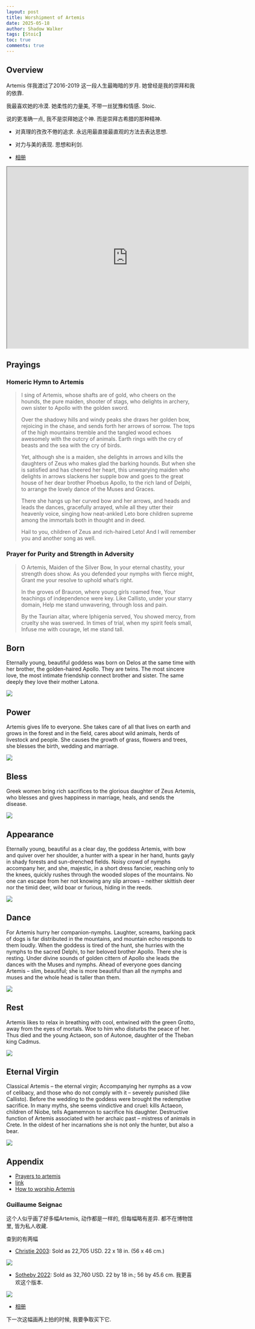```yaml
---
layout: post
title: Worshipment of Artemis
date: 2025-05-18
author: Shadow Walker
tags: [Stoic]
toc: true
comments: true
---
```


## Overview

Artemis 伴我渡过了2016-2019 这一段人生最晦暗的岁月. 她曾经是我的崇拜和我的依靠. 

我最喜欢她的冷漠. 她柔性的力量美, 不带一丝犹豫和情感.  Stoic. 

说的更准确一点, 我不是崇拜她这个神. 而是崇拜古希腊的那种精神. 

- 对真理的孜孜不倦的追求.  永远用最直接最直观的方法去表达思想. 
- 对力与美的表现. 思想和利剑. 

- [相册](https://photos.app.goo.gl/yHEtrQ7NmWGeMLFD8)

<iframe src="https://drive.google.com/file/d/1yVdtX0T_j0RIjBKk3RhgWhg1wQTFkVga/preview" width="640" height="480" allow="autoplay"></iframe>

## Prayings

### Homeric Hymn to Artemis

> I sing of Artemis, whose shafts are of gold, who cheers on the hounds, the pure maiden, shooter of stags, who delights in archery, own sister to Apollo with the golden sword.
> 
> Over the shadowy hills and windy peaks she draws her golden bow, rejoicing in the chase, and sends forth her arrows of sorrow. The tops of the high mountains tremble and the tangled wood echoes awesomely with the outcry of animals. Earth rings with the cry of beasts and the sea with the cry of birds.
> 
> Yet, although she is a maiden, she delights in arrows and kills the daughters of Zeus who makes glad the barking hounds. But when she is satisfied and has cheered her heart, this unwearying maiden who delights in arrows slackens her supple bow and goes to the great house of her dear brother Phoebus Apollo, to the rich land of Delphi, to arrange the lovely dance of the Muses and Graces.
> 
> There she hangs up her curved bow and her arrows, and heads and leads the dances, gracefully arrayed, while all they utter their heavenly voice, singing how neat-ankled Leto bore children supreme among the immortals both in thought and in deed.
> 
> Hail to you, children of Zeus and rich-haired Leto! And I will remember you and another song as well.


### Prayer for Purity and Strength in Adversity

> O Artemis, Maiden of the Silver Bow,
> In your eternal chastity, your strength does show.
> As you defended your nymphs with fierce might,
> Grant me your resolve to uphold what’s right.
> 
> In the groves of Brauron, where young girls roamed free,
> Your teachings of independence were key.
> Like Callisto, under your starry domain,
> Help me stand unwavering, through loss and pain.
> 
> By the Taurian altar, where Iphigenia served,
> You showed mercy, from cruelty she was swerved.
> In times of trial, when my spirit feels small,
> Infuse me with courage, let me stand tall.


## Born

Eternally young, beautiful goddess was born on Delos at the same time with her brother, the golden-haired Apollo. They are twins. The most sincere love, the most intimate friendship connect brother and sister. The same deeply they love their mother Latona. 

![](https://lh3.googleusercontent.com/pw/AP1GczMjthU_Jn3CyN_3IEun4e8M1D-tlxU9MSwy8sDn-bNe1pldL0AAu6A_bPYn1fjZyHq2yjRZboyumxGvJpt48x2Qm0WjN5J7-G-9ACs30se0JxEY_m6jTtSAmDdgbUmtiHgmVVkwPTmThMnyjkXS4dGNyg=w500-h775-s-no-gm?authuser=0)

## Power

Artemis gives life to everyone. She takes care of all that lives on earth and grows in the forest and in the field, cares about wild animals, herds of livestock and people. She causes the growth of grass, flowers and trees, she blesses the birth, wedding and marriage. 

![](https://lh3.googleusercontent.com/pw/AP1GczMlVZ7f2oxMmnkc-1oMBqB4RKJ6vjUvi0HOnMDd6ZlMzkZT8vwrWwOaBAOPCrWeBIj1TGlG6hVJAlhUF8HVT0wJiJ1gq2_7-5LAwrZ6HRzZocLQ7ERUpcG77QJwjatF2KXBV2cv_IKa1kQr6WoVY79zog=w867-h1294-s-no-gm?authuser=0)

## Bless

Greek women bring rich sacrifices to the glorious daughter of Zeus Artemis, who blesses and gives happiness in marriage, heals, and sends the disease.

![](https://lh3.googleusercontent.com/pw/AP1GczNj06_GlCXCkeyGTHlCtuc_xa8sKn5wa4iIUDCTWThTMKu3zi6bOZJ0bhRrnSclzuIKspgGOcij3oK-VGrmKhhytraq2-uTrFH53ucuxCNWAMl90k9-S4hhqfz7cl5NczMlLx5no5Q_OzP4TI8SYGdPoQ=w893-h1294-s-no-gm?authuser=0)

## Appearance

Eternally young, beautiful as a clear day, the goddess Artemis, with bow and quiver over her shoulder, a hunter with a spear in her hand, hunts gayly in shady forests and sun-drenched fields. Noisy crowd of nymphs accompany her, and she, majestic, in a short dress fancier, reaching only to the knees, quickly rushes through the wooded slopes of the mountains. No one can escape from her not knowing any slip arrows – neither skittish deer nor the timid deer, wild boar or furious, hiding in the reeds.

![](https://lh3.googleusercontent.com/pw/AP1GczPiT3tXX9W-YC8jp-EieR_HpA2XVSJUEeuZ7OcE8Xp-F0jhD49sJnbJOOFXrEbeGRsxdpg3qiUroyl1W_MTZv7xCPrkCcwQegd_IvT2VommUnDnzghjmNrYkfLDTDqQ_l5if_H3N-Ai-MtibBfXIhEwKg=w736-h907-s-no-gm?authuser=0)

## Dance

For Artemis hurry her companion-nymphs. Laughter, screams, barking pack of dogs is far distributed in the mountains, and mountain echo responds to them loudly. When the goddess is tired of the hunt, she hurries with the nymphs to the sacred Delphi, to her beloved brother Apollo. There she is resting. Under divine sounds of golden cittern of Apollo she leads the dances with the Muses and nymphs. Ahead of everyone goes dancing Artemis – slim, beautiful; she is more beautiful than all the nymphs and muses and the whole head is taller than them.

![](https://lh3.googleusercontent.com/pw/AP1GczNrwy5Aq0IgEkcAAtoswEhLyl9s8XxUVdIouwXJr_DzejRfKZ9dyWpii240fF_a0w9zOzGLBmzrIuJa4yakA4ho9b76RNCg5Ghruz6F1VMAWU66W7UgC1YNg9yR_c_C3P2_K2sN3gC-HPNmuAtpbUqk1w=w800-h1215-s-no-gm?authuser=0)

## Rest

Artemis likes to relax in breathing with cool, entwined with the green Grotto, away from the eyes of mortals. Woe to him who disturbs the peace of her. Thus died and the young Actaeon, son of Autonoe, daughter of the Theban king Cadmus.

![](https://lh3.googleusercontent.com/pw/AP1GczOP5-tyAWqmLk01KzVtQBWT9NFNIbT1vxcw810rU-_lU17uCbG4kTv4Gnu7wvvZL87IsfzMgCzWLzaqE0Z__6QDVUvp_m3WV9MszfKQNs9uZyR4648-aAABfmMnszQ8i2m1ZmyZht_rpJGDk0Es00jmng=w736-h651-s-no-gm?authuser=0)

## Eternal Virgin

Classical Artemis – the eternal virgin; Accompanying her nymphs as a vow of celibacy, and those who do not comply with it – severely punished (like Callisto). Before the wedding to the goddess were brought the redemptive sacrifice. In many myths, she seems vindictive and cruel: kills Actaeon, children of Niobe, tells Agamemnon to sacrifice his daughter. Destructive function of Artemis associated with her archaic past – mistress of animals in Crete. In the oldest of her incarnations she is not only the hunter, but also a bear.

![](https://lh3.googleusercontent.com/pw/AP1GczMiqVdESDhV-PptO7es-X5KXXADibiPDBKAVZKS3CBqgaw99frB0IrfwA-lkDOz08_GsIw80oO_9soZOQ3nW8boS0IXOyVF_1fd_UQzKljKTZUttiqFIhDUm9fUovoz4fvaogz2xX9Mg0m-etz9Gzn_lA=w550-h800-s-no-gm?authuser=0)


## Appendix

- [Prayers to artemis](https://holytheurgy.com/prayers-to-artemis/)
- [link](https://vsemart.com/artemis-art/)
- [How to worship Artemis](https://www.neh.gov/humanities/2014/novemberdecember/curio/how-worship-artemis-and-get-something-in-return)

### Guillaume Seignac

这个人似乎画了好多幅Artemis, 动作都是一样的, 但每幅略有差异.  都不在博物馆里, 皆为私人收藏.

查到的有两幅

- [Christie 2003](https://www.christies.com/en/lot/lot-4171088): Sold as 22,705 USD. 22 x 18 in. (56 x 46 cm.)

![](https://lh3.googleusercontent.com/pw/AP1GczNd3DriBZdZ-oUYJISsCXu3lwVAv1iiGC2tUdTAKi9B0vNCnm9RAsfdtSmt01UtqYC6Df88ad67b16t1CU8pSeOggs9XH_k52tFL_kRKjdmcoc0Rlslf148B3cVpi4fmyzwAf--7M_BuInJJ8ynTNfLdg=w512-h628-s-no-gm?authuser=0)

- [Sotheby 2022](https://www.sothebys.com/en/buy/auction/2022/19th-century-works-of-art/diana-the-huntress): Sold as 32,760 USD. 22 by 18 in.; 56 by 45.6 cm. 我更喜欢这个版本. 

![](https://lh3.googleusercontent.com/pw/AP1GczNYPhZlwy_yH_udpNzVKghLspQCTlZ4PkG1BOQbn1Z_qmTMFA3n2jwiKvMgc36-UXX132FLbOCDolcf3SAVIEXb7NbdX6GGngeYrNMUcxQ8QV5kpCupAmQMcWulCHJ0D-ACL3LsCWOhyLHze-XqusAcrw=w1064-h1294-s-no-gm?authuser=0)

- [相册](https://photos.app.goo.gl/WtauPL1dzyiPRyJu6)

下一次这幅画再上拍的时候, 我要争取买下它. 